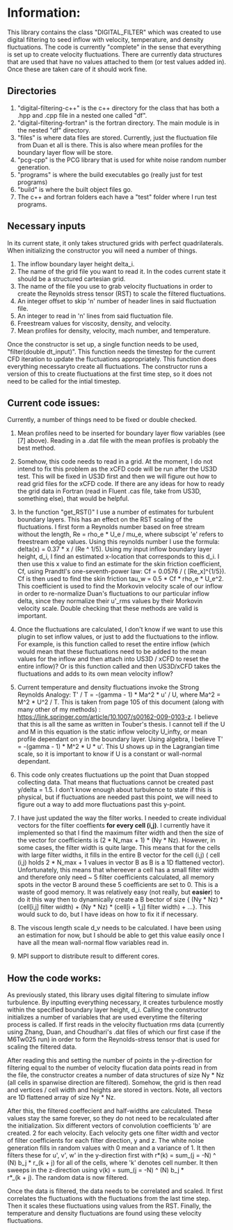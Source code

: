 # Information:

This library contains the class "DIGITAL_FILTER" which was created to use digital filtering to seed inflow with velocity, temperature, and density fluctuations. The code is currently "complete" in the sense that everything is set up to create velocity fluctuations. There are currently data structures that are used that have no values attached to them (or test values added in). Once these are taken care of it should work fine. 

## Directories 
1) "digital-filtering-c++" is the c++ directory for the class that has both a .hpp and .cpp file in a nested one called "df". 
2) "digital-filtering-fortran" is the fortran directory. The main module is in the nested "df" directory.
3) "files" is where data files are stored. Currently, just the fluctuation file from Duan et all is there. This is also where mean profiles for the boundary layer flow will be store. 
4) "pcg-cpp" is the PCG library that is used for white noise random number generation.
5) "programs" is where the build executables go (really just for test programs)
6) "build" is where the built object files go. 
7) The c++ and fortran folders each have a "test" folder where I run test programs. 


## Necessary inputs
In its current state, it only takes structured grids with perfect quadrilaterals. When initializing the constructor you will need a number of things.

1) The inflow boundary layer height delta_i.
2) The name of the grid file you want to read it. In the codes current state it should be a structured cartesian grid.
3) The name of the file you use to grab velocity fluctuations in order to create the Reynolds stress tensor (RST) to scale the filtered fluctuations. 
4) An integer offset to skip 'n' number of header lines in said fluctuation file. 
5) An integer to read in 'n' lines from said fluctuation file.
6) Freestream values for viscosity, density, and velocity.
7) Mean profiles for density, velocity, mach number, and temperature. 

Once the constructor is set up, a single function needs to be used, "filter(double dt_input)". This function needs the timestep for the current CFD iteration to update the fluctuations appropriately. This function does everything necessaryto create all fluctuations. The constructor runs a version of this to create fluctuations at the first time step, so it does not need to be called for the intial timestep.


## Current code issues:

Currently, a number of things need to be fixed or double checked. 

1) Mean profiles need to be inserted for boundary layer flow variables (see [7] above). Reading in a .dat file with the mean profiles is probably the best method. 

2) Somehow, this code needs to read in a grid. At the moment, I do not intend to fix this problem as the xCFD code will be run after the US3D test. This will be fixed in US3D first and then we will figure out how to read grid files for the xCFD code. If there are any ideas for how to ready the grid data in Fortran (read in Fluent .cas file, take from US3D, something else), that would be helpful.

3) In the function "get_RST()" I use a number of estimates for turbulent boundary layers. This has an effect on the RST scaling of the fluctuations. I first form a Reynolds number based on free stream without the length, Re = rho_e * U_e / mu_e, where subscipt 'e' refers to freestream edge values. Using this reynolds number I use the formula: 
delta(x) = 0.37 * x / (Re ^ 1/5). Using my input inflow boundary layer height, d_i, I find an estimated x-location that corresponds to this d_i. I then use this x value to find an estimate for the skin friction coefficient, Cf, using Prandtl's one-seventh-power law: Cf = 0.0576 / ( [Re_x]^{1/5}). Cf is then used to find the skin friction 
tau_w = 0.5 * Cf * rho_e * U_e^2. This coefficient is used to find the Morkovin velocity scale of our inflow in order to re-normalize Duan's fluctuations to our particular inflow delta, since they normalize their u'_rms values by their Morkovin velocity scale. Double checking that these methods are valid is important.

4) Once the fluctuations are calculated, I don't know if we want to use this plugin to set inflow values, or just to add the fluctuations to the inflow. For example, is this function called to reset the entire inflow (which would mean that these fluctuations need to be added to the mean values for the inflow and then attach into US3D / xCFD to reset the entire inflow)? Or is this function called and then US3D/xCFD takes the fluctuations and adds to its own mean velocity inflow?

5) Current temperature and density fluctuations invoke the Strong Reynolds Analogy: T' / T = -(gamma - 1) * Ma^2 * u' / U, where Ma^2 = M^2 * U^2 / T. This is taken from page 105 of this document (along with many other of my methods) : https://link.springer.com/article/10.1007/s00162-009-0103-z. I believe that this is all the same as written in Touber's thesis.  I cannot tell if the U and M in this equation is the static inflow velocity U_infty, or mean profile dependant on y in the boundary layer. Using algebra, I believe T' = -(gamma - 1) * M^2 * U * u'. This U shows up in the Lagrangian time scale, so it is important to know if U is a constant or wall-normal dependant. 

6) This code only creates fluctuations up the point that Duan stopped collecting data. That means that fluctuations cannot be created past y/delta = 1.5. I don't know enough about turbulence to state if this is physical, but if fluctuations are needed past this point, we will need to figure out a way to add more fluctuations past this y-point. 

7) I have just updated the way the filter works. I needed to create individual vectors for the filter coeffients **for every cell (i,j)**. I currently have it implemented so that I find the maximum filter width and then the size of the vector for coefficients is (2 * N_max + 1) * (Ny * Nz). However, in some cases, the filter width is quite large. This means that for the cells with large filter widths, it fills in the entire B vector for the cell (i,j) ( cell (i,j) holds 2 * N_max + 1 values in vector B as B is a 1D flattened vector). Unfortunately, this means that whereever a cell has a small filter width and therefore only need ~ 5 filter coefficients calculated, all memory spots in the vector B around these 5 coefficients are set to 0. This is a waste of good memory. It was relatively easy (not really, but **easier**) to do it this way then to dynamically create a B bector of size { (Ny * Nz) * (cell[i,j] filter width) + (Ny * Nz) * (cell[i + 1,j] filter width) + ...}. This would suck to do, but I have ideas on how to fix it if necessary.

8) The viscous length scale d_v needs to be calculated. I have been using an estimation for now, but I should be able to get this value easily once I have all the mean wall-normal flow variables read in.

9) MPI support to distribute result to different cores.

## How the code works:

As previously stated, this library uses digital filtering to simulate inflow turbulence. By inputting everything necessary, it creates turbulence mostly within the specified boundary layer height, d_i. Calling the constructor initializes a number of variables that are used everytime the filtering process is called. If first reads in the velocity fluctuation rms data (currently using Zhang, Duan, and Choudhari's .dat files of which our first case if the M6Tw025 run) in order to form the Reynolds-stress tensor that is used for scaling the filtered data.

After reading this and setting the number of points in the y-direction for filtering equal to the number of velocity flucation data points read in from the file, the constructor creates a number of data structures of size Ny * Nz (all cells in spanwise direction are filtered). Somehow, the grid is then read and vertices / cell width and heights are stored in vectors. Note, all vectors are 1D flattened array of size Ny * Nz. 

After this, the filtered coeffecient and half-widths are calculated. These values stay the same forever, so they do not need to be recalculated after the initialization. Six different vectors of convolution coefficients 'b' are created. 2 for each velocity. Each velocity gets one filter width and vector of filter coefficients for each filter direction, y and z. The white noise generation fills in random values with 0 mean and a variance of 1. It then filters these for u', v', w' in the y-direction first with 
r*(k) = sum_(j = -N) ^ (N) b_j *  r_(k + j) for all of the cells, where 'k' denotes cell number. It then sweeps in the z-direction using v(k) = sum_(j = -N) ^ (N) b_j *  
r*_(k + j). The random data is now filtered.


Once the data is filtered, the data needs to be correlated and scaled. It first correlates the fluctuations with the fluctuations from the last time step. Then it scales these fluctuations using values from the RST. Finally, the temperature and density fluctuations are found using these velocity fluctuations. 


